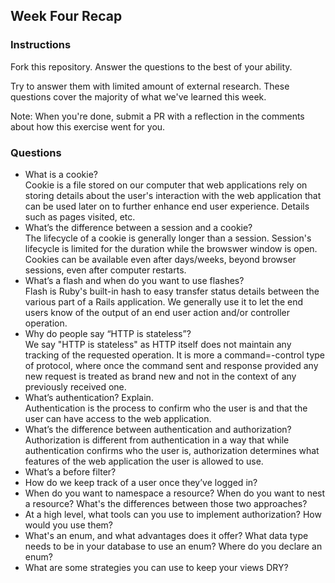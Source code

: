 ## Week Four Recap

### Instructions
Fork this repository. Answer the questions to the best of your ability.

Try to answer them with limited amount of external research. These questions cover the majority of what we've learned this week.

Note: When you're done, submit a PR with a reflection in the comments about how this exercise went for you.

### Questions

* What is a cookie?  
Cookie is a file stored on our computer that web applications rely on storing details about the user's interaction with the web application that can be used later on to further enhance end user experience. Details such as pages visited, etc.
* What’s the difference between a session and a cookie?  
The lifecycle of a cookie is generally longer than a session. Session's lifecycle is limited for the duration while the browswer window is open. Cookies can be available even after days/weeks, beyond browser sessions, even after computer restarts.
* What’s a flash and when do you want to use flashes?  
Flash is Ruby's built-in hash to easy transfer status details between the various part of a Rails application. We generally use it to let the end users know of the output of an end user action and/or controller operation.
* Why do people say “HTTP is stateless”?  
We say "HTTP is stateless" as HTTP itself does not maintain any tracking of the requested operation. It is more a command=-control type of protocol, where once the command sent and response provided any new request is treated as brand new and not in the context of any previously received one.
* What’s authentication? Explain.  
Authentication is the process to confirm who the user is and that the user can have access to the web application.
* What’s the difference between authentication and authorization?  
Authorization is different from authentication in a way that while authentication confirms who the user is, authorization determines what features of the web application the user is allowed to use.
* What’s a before filter?
* How do we keep track of a user once they’ve logged in?
* When do you want to namespace a resource? When do you want to nest a resource? What's the differences between those two approaches?
* At a high level, what tools can you use to implement authorization? How would you use them?
* What's an enum, and what advantages does it offer? What data type needs to be in your database to use an enum? Where do you declare an enum?
* What are some strategies you can use to keep your views DRY?
